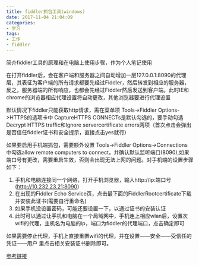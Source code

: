 ```yaml
---
title: fiddler抓包工具(windows)
date: 2017-11-04 21:04:09
categories:
- 学习
tags:
- 工作
- fiddler
---
```

简介fiddler工具的原理和在电脑上使用步骤，作为个人笔记使用
<!-- more -->
在打开fiddler后，会在客户端和服务器之间自动增加一层127.0.0.1:8090的代理层，其表征为客户端的所有请求都要先经过Fiddler，然后转发到相应的服务器，反之，服务器端的所有响应，也都会先经过Fiddler然后发送到客户端。此时IE和chrome的浏览器相应代理设置将自动更改，其他浏览器要进行代理设置


默认情况下fiddler只能获取http请求，需在菜单项 Tools->Fiddler Options->HTTPS的选项卡中 CaptureHTTPS CONNECTs是默认勾选的，要手动勾选Decrypt HTTPS traffic和Ignore servercertificate errors两项（首次点击会弹出是否信任fiddler证书和安全提示，直接点击yes就行）

如果要启用手机端抓包，需要额外设置  Tools->Fiddler Options->Connections 中勾选allow remote computers to connect，并确认默认监听端口(8090),如果端口号有更改，需要重启生效，否则会出现无法上网的问题。对手机端的设置步骤如下：
1. 手机和电脑连接同一个网络，打开手机浏览器，输入http://ip:端口号(http://10.232.23.21:8090)
2. 在出现的Fiddler Echo Service页，点击最下面的FiddlerRootcertificate下载并安装此证书(需要自行重命名)
3. 如果手机没设置密码，可能还要设置一下，以通过证书的安装认证
4. 此时可以通过让手机和电脑在一个局域网中，手机连上相应wlan后，设置次wifi的代理，主机名为电脑的ip，端口为fiddler的代理端口，点击确定即可

如果需要停止代理，手机上直接重置wifi的代理，并在设置——安全——受信任的凭证——用户 里点击相关安装证书删除即可。

[参考链接](http://blog.csdn.net/gld824125233/article/details/52588275)